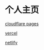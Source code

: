 # 个人主页
[cloudflare pages](https://www.kirin.zip)


[vercel](https://kirin.zip)


[netlify](https://my.kirin.zip)
